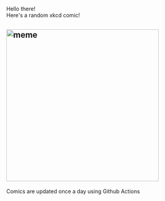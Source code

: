 Hello there! <br>Here's a random xkcd comic!<br>
## <img src="https://imgs.xkcd.com/comics/dark_flow.png" alt="meme" width="400"/><br>
Comics are updated once a day using Github Actions